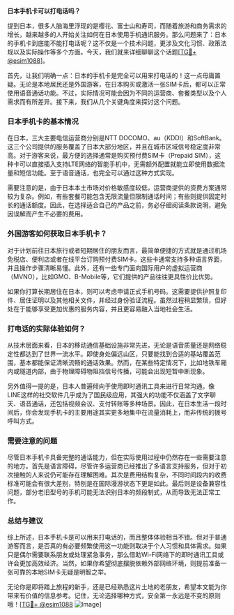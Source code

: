 **日本手机卡可以打电话吗？**

提到日本，很多人脑海里浮现的是樱花、富士山和寿司，而随着旅游和商务需求的增长，越来越多的人开始关注如何在日本使用手机通讯服务。那么问题来了：日本的手机卡到底能不能打电话呢？这不仅是一个技术问题，更涉及文化习惯、政策法规以及实际操作等多个方面。今天，我们就来详细聊聊这个话题[[TG💪+ @esim1088](https://t.me/s/esim1088)]。

首先，让我们明确一点：日本的手机卡是完全可以用来打电话的！这一点毋庸置疑。无论是本地居民还是外国游客，在日本购买或激活一张SIM卡后，都可以正常使用语音通话功能。不过，实际情况可能会因为不同的运营商、套餐类型以及个人需求而有所差异。接下来，我们从几个关键角度来探讨这个问题。

### 日本手机卡的基本情况

在日本，三大主要电信运营商分别是NTT DOCOMO、au（KDDI）和SoftBank。这三个公司提供的服务覆盖了日本大部分地区，并且在城市区域信号稳定度非常高。对于游客来说，最方便的选择通常是购买预付费SIM卡（Prepaid SIM），这种卡可以直接插入支持LTE网络的智能手机中，无需额外配置就能立即使用数据流量和短信功能。至于语音通话，也完全可以通过这种方式实现。

需要注意的是，由于日本本土市场对价格敏感度较低，运营商提供的资费方案通常较为复杂。例如，有些套餐可能包含无限流量但限制通话时间；有些则提供固定时长的通话额度。因此，在选择适合自己的产品之前，务必仔细阅读条款说明，避免因误解而产生不必要的费用。

### 外国游客如何获取日本手机卡？

对于计划前往日本旅行或者短期居住的朋友而言，最简单便捷的方式就是通过机场免税店、便利店或者在线平台订购预付费SIM卡。这些卡通常支持多种语言界面，并且操作步骤清晰易懂。此外，还有一些专门面向国际用户的虚拟运营商（MVNO），比如GMO、B-Mobile等，它们提供的产品往往更具性价比优势。

如果你打算长期居住在日本，则可以考虑申请正式手机号码。这需要提供护照复印件、居住证明以及其他相关文件，并经过身份验证流程。虽然过程稍显繁琐，但好处在于能够享受更加优惠的服务内容，并且更容易融入当地社会生活。

### 打电话的实际体验如何？

从技术层面来看，日本的移动通信基础设施非常先进，无论是语音质量还是网络稳定性都达到了世界一流水平。即使身处偏远山区，只要能找到合适的基站覆盖范围，基本都能保证清晰流畅的通话效果。然而，在某些特定情况下，比如地铁车厢内或隧道内部，由于物理障碍物阻挡信号传播，可能会出现短暂中断现象。

另外值得一提的是，日本人普遍倾向于使用即时通讯工具来进行日常沟通。像LINE这样的社交软件几乎成为了国民级应用，其强大的功能不仅涵盖了文字聊天、语音通话，还包括视频会议、支付转账等多种场景。因此，在日本生活一段时间后，你会发现手机卡的主要用途其实更多地集中在流量消耗上，而非传统的拨号呼叫方式。

### 需要注意的问题

尽管日本手机卡具备完整的通话能力，但在实际使用过程中仍然存在一些需要注意的地方。首先是语言障碍，尽管许多运营商已经推出了多语言支持服务，但对于初次接触的人来说仍可能存在理解困难。其次是费用结构复杂，不同时间段内的收费标准可能会有很大差别，特别是在国际漫游状态下更是如此。最后则是设备兼容性问题，部分老旧型号的手机可能无法识别日本的频段制式，从而导致无法正常工作。

### 总结与建议

综上所述，日本手机卡是可以用来打电话的，而且整体体验相当不错。但对于普通游客而言，是否真的有必要频繁使用这一功能则取决于个人习惯和具体需求。如果只是偶尔需要联系朋友或处理紧急事务，那么借助Wi-Fi网络下的即时通讯工具或许会更加高效经济。当然，如果你希望彻底摆脱依赖外部网络环境，则提前准备一张可靠的本地SIM卡无疑是明智之举。

无论你是即将踏上旅程的新手，还是已经熟悉这片土地的老朋友，希望本文能为你带来有价值的信息参考。记住，无论选择哪种方式，安全第一永远是不变的原则哦！[[TG💪+ @esim1088](https://t.me/s/esim1088) ![Image](https://i.postimg.cc/4NQfJmqS/Snipaste-2025-05-13-00-14-12.png)]